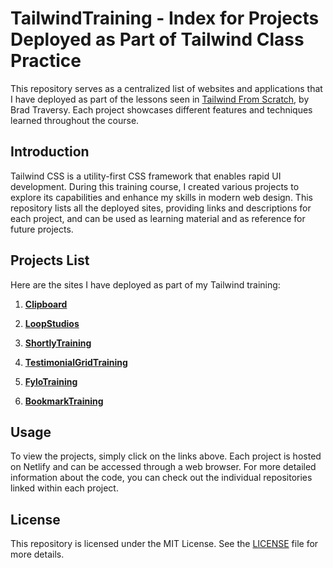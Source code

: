 # TailwindTraining - Index for Projects Deployed as Part of Tailwind Class Practice

This repository serves as a centralized list of websites and applications that I have deployed as part of the lessons seen in [Tailwind From Scratch](https://tailwindfromscratch.com/), by Brad Traversy. Each project showcases different features and techniques learned throughout the course.

## Introduction

Tailwind CSS is a utility-first CSS framework that enables rapid UI development. During this training course, I created various projects to explore its capabilities and enhance my skills in modern web design. This repository lists all the deployed sites, providing links and descriptions for each project, and can be used as learning material and as reference for future projects.

## Projects List

Here are the sites I have deployed as part of my Tailwind training:

1. **[Clipboard](https://link-to-project1.com)**

2. **[LoopStudios](https://link-to-project2.com)**

3. **[ShortlyTraining](https://github.com/nothingnothings/shortlyTraining)**

4. **[TestimonialGridTraining](https://github.com/nothingnothings/testimonialGridTraining)**

5. **[FyloTraining](https://github.com/nothingnothings/fyloTraining)**

6. **[BookmarkTraining](https://github.com/nothingnothings/bookmarkTraining)**



## Usage

To view the projects, simply click on the links above. Each project is hosted on Netlify and can be accessed through a web browser. For more detailed information about the code, you can check out the individual repositories linked within each project.


## License

This repository is licensed under the MIT License. See the [LICENSE](LICENSE) file for more details.
